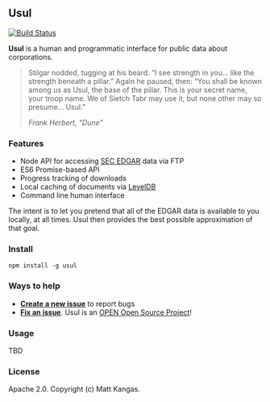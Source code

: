 ## Usul

[![Build Status](https://travis-ci.org/kangas/usul.svg?branch=master)](https://travis-ci.org/kangas/usul)

**Usul** is a human and programmatic interface for public data about corporations.

> Stilgar nodded, tugging at his beard. “I see strength in you… like the strength beneath a pillar.” Again he paused, then: “You shall be known among us as Usul, the base of the pillar. This is your secret name, your troop name. We of Sietch Tabr may use it, but none other may so presume… Usul.”
>
> *Frank Herbert, "Dune"*

### Features

- Node API for accessing [SEC EDGAR][] data via FTP
- ES6 Promise-based API
- Progress tracking of downloads
- Local caching of documents via [LevelDB][]
- Command line human interface

The intent is to let you pretend that all of the EDGAR data is available to you locally, at all times. Usul then provides the best possible approximation of that goal.

### Install

`npm install -g usul`

### Ways to help

- **[Create a new issue](https://github.com/kangas/usul/issues/new)** to report bugs
- **[Fix an issue](https://github.com/kangas/usul/issues?state=open)**. Usul is an [OPEN Open Source Project](CONTRIBUTING.md)!

### Usage

TBD

### License

Apache 2.0. Copyright (c) Matt Kangas.

[SEC EDGAR]: https://www.sec.gov/edgar/searchedgar/webusers.htm
[LevelDB]: https://www.npmjs.com/package/levelup
